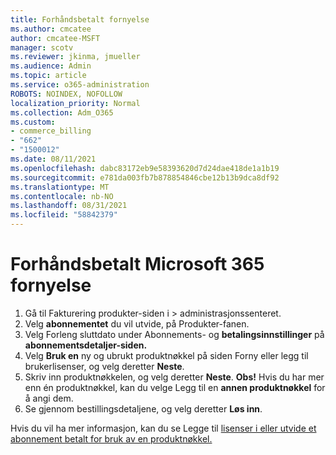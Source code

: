 ```yaml
---
title: Forhåndsbetalt fornyelse
ms.author: cmcatee
author: cmcatee-MSFT
manager: scotv
ms.reviewer: jkinma, jmueller
ms.audience: Admin
ms.topic: article
ms.service: o365-administration
ROBOTS: NOINDEX, NOFOLLOW
localization_priority: Normal
ms.collection: Adm_O365
ms.custom:
- commerce_billing
- "662"
- "1500012"
ms.date: 08/11/2021
ms.openlocfilehash: dabc83172eb9e58393620d7d24dae418de1a1b19
ms.sourcegitcommit: e781da003fb7b878854846cbe12b13b9dca8df92
ms.translationtype: MT
ms.contentlocale: nb-NO
ms.lasthandoff: 08/31/2021
ms.locfileid: "58842379"
---
```

# <a name="prepaid-microsoft-365-renewal"></a>Forhåndsbetalt Microsoft 365 fornyelse

1. Gå til Fakturering produkter-siden i  \> **[](https://go.microsoft.com/fwlink/p/?linkid=842054)** administrasjonssenteret.
2. Velg **abonnementet** du vil utvide, på Produkter-fanen.
3. Velg Forleng sluttdato under Abonnements- og **betalingsinnstillinger** på **abonnementsdetaljer-siden.**
4. Velg **Bruk en** ny og ubrukt produktnøkkel på siden Forny eller legg til brukerlisenser, og velg deretter **Neste**.
5. Skriv inn produktnøkkelen, og velg deretter **Neste**.
    **Obs!** Hvis du har mer enn én produktnøkkel, kan du velge Legg til en **annen produktnøkkel** for å angi dem.
6. Se gjennom bestillingsdetaljene, og velg deretter **Løs inn**.

Hvis du vil ha mer informasjon, kan du se Legge til [lisenser i eller utvide et abonnement betalt for bruk av en produktnøkkel.](https://docs.microsoft.com/microsoft-365/commerce/licenses/add-licenses-using-product-key)